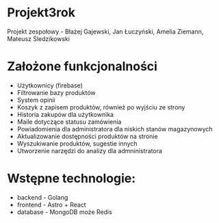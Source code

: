 # Projekt3rok
Projekt zespołowy - Błażej Gajewski, Jan Łuczyński, Amelia Ziemann, Mateusz Śledzikowski


# Założone funkcjonalności

- Użytkownicy (firebase)
- Filtrowanie bazy produktów
- System opinii
- Koszyk z zapisem produktów, również po wyjściu ze strony
- Historia zakupów dla użytkownika
- Maile dotyczące statusu zamówienia
- Powiadomienia dla administratora dla niskich stanów magazynowych
- Aktualizowanie dostępności produktów na stronie
- Wyszukiwanie produktów, sugestie innych
- Utworzenie narzędzi do analizy dla admninistratora

# Wstępne technologie:
- backend - Golang
- frontend - Astro + React
- database - MongoDB może Redis
